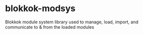 # blokkok-modsys
Blokkok module system library used to manage, load, import, and communicate to &amp; from the loaded modules
